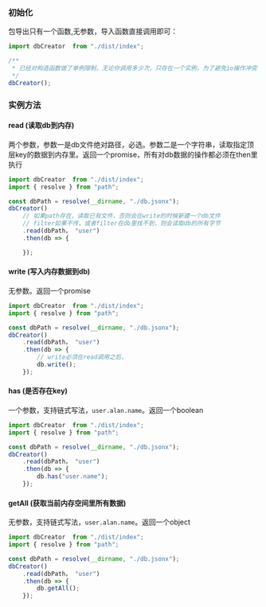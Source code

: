 ### 初始化
包导出只有一个函数,无参数，导入函数直接调用即可：
```js
import dbCreator  from "./dist/index";

/**
 * 已经对构造函数做了单例限制，无论你调用多少次，只存在一个实例，为了避免io操作冲突 
 */
dbCreator();
```

### 实例方法

#### read (读取db到内存)
两个参数，参数一是db文件绝对路径，必选。参数二是一个字符串，读取指定顶层key的数据到内存里。返回一个promise，所有对db数据的操作都必须在then里执行
```js
import dbCreator  from "./dist/index";
import { resolve } from "path";

const dbPath = resolve(__dirname, "./db.jsonx");
dbCreator()
    // 如果path存在，读取已有文件，否则会在write的时候新建一个db文件
    // filter如果不传，或者filter在db里找不到，则会读取db的所有字节
    .read(dbPath， "user")
    .then(db => {

    });
```

#### write (写入内存数据到db)
无参数。返回一个promise
```js
import dbCreator  from "./dist/index";
import { resolve } from "path";

const dbPath = resolve(__dirname, "./db.jsonx");
dbCreator()
    .read(dbPath， "user")
    .then(db => {
        // write必须在read调用之后，
        db.write();
    });
```

#### has (是否存在key)
一个参数，支持链式写法，`user.alan.name`。返回一个boolean
```js
import dbCreator  from "./dist/index";
import { resolve } from "path";

const dbPath = resolve(__dirname, "./db.jsonx");
dbCreator()
    .read(dbPath， "user")
    .then(db => {
        db.has("user.name");
    });
```

#### getAll (获取当前内存空间里所有数据)
无参数，支持链式写法，`user.alan.name`。返回一个object
```js
import dbCreator  from "./dist/index";
import { resolve } from "path";

const dbPath = resolve(__dirname, "./db.jsonx");
dbCreator()
    .read(dbPath， "user")
    .then(db => {
        db.getAll();
    });
```
